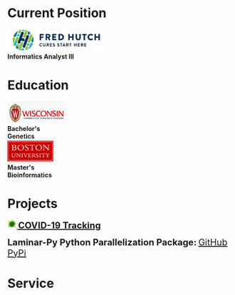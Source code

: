 # Current Position
<div id="wrapper">
  <div id="position">
    <a href="https://www.fredhutch.org">
      <img src="https://github.com/dgellerup/dgellerup.github.io/blob/master/assets/images/fhcrc_logo.png?raw=true" alt="FHCRC" style="height:50px;"><br>
    </a>
    <strong>Informatics Analyst III</strong>
  </div>
</div>

# Education
<div id="wrapper">
  <div id="first">
    <img src="https://github.com/dgellerup/dgellerup.github.io/blob/master/assets/images/uw-madison.png?raw=true" alt="UW-Madison" style="height:50px;"><br>
    <strong>Bachelor's</strong><br>
    <strong>Genetics</strong>
  </div>
  <div id="second">
    <img src="https://github.com/dgellerup/dgellerup.github.io/blob/master/assets/images/bu.png?raw=true" alt="BU" style="height:50px;"><br>
    <strong>Master's</strong><br>
    <strong>Bioinformatics</strong>
  </div>
</div>

# Projects
<a href="https://dgellerup.github.io/covid-19-data">
  <img src="https://github.com/dgellerup/dgellerup.github.io/blob/master/assets/images/covid.png?raw=true" alt="COVID-19" style="height:20px;">
  <strong style="font-size:20px;"><u>COVID-19 Tracking</u></strong>
</a>

<strong style="font-size:20px;">Laminar-Py Python Parallelization Package:</strong>
<a style="font-size:20px;" href="https://github.com/dgellerup/laminar"><u>GitHub</u></a>
<a style="font-size:20px;" href="https://pypi.org/project/laminar-py/"><u>PyPi</u></a>

# Service
<div data-iframe-width="150" data-iframe-height="270" data-share-badge-id="e95ea9fd-c57d-4ed8-858a-d253655af63e" data-share-badge-host="https://www.youracclaim.com"></div>
<script type="text/javascript" async src="//cdn.youracclaim.com/assets/utilities/embed.js"></script>

